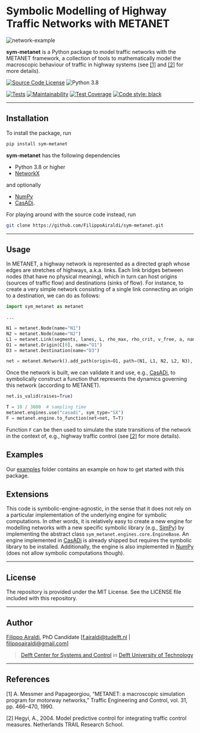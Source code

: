 # Symbolic Modelling of Highway Traffic Networks with METANET

![network-example](examples\example.jpg)

**sym-metanet** is a Python package to model traffic networks with the METANET framework, a collection of tools to mathematically model the macroscopic behaviour of traffic in highway systems (see [[1]](#1) and [[2]](#2) for more details).

<!-- [![PyPI version](https://badge.fury.io/py/csnlp.svg)](https://badge.fury.io/py/csnlp) -->
[![Source Code License](https://img.shields.io/badge/license-MIT-blueviolet)](https://github.com/FilippoAiraldi/casadi-nlp/blob/release/LICENSE)
![Python 3.8](https://img.shields.io/badge/python->=3.8-green.svg)

<!-- [![Downloads](https://pepy.tech/badge/csnlp)](https://pepy.tech/project/csnlp) -->
[![Tests](https://github.com/FilippoAiraldi/sym-metanet/actions/workflows/ci.yml/badge.svg)](https://github.com/FilippoAiraldi/sym-metanet/actions/workflows/ci.yml)
[![Maintainability](https://api.codeclimate.com/v1/badges/c2725b1b8012a72db289/maintainability)](https://codeclimate.com/github/FilippoAiraldi/sym-metanet/maintainability)
[![Test Coverage](https://api.codeclimate.com/v1/badges/c2725b1b8012a72db289/test_coverage)](https://codeclimate.com/github/FilippoAiraldi/sym-metanet/test_coverage)
[![Code style: black](https://img.shields.io/badge/code%20style-black-000000.svg)](https://github.com/psf/black)

---

## Installation

To install the package, run

```bash
pip install sym-metanet
```

**sym-metanet** has the following dependencies

- Python 3.8 or higher
- [NetworkX](https://networkx.org/)

and optionally

- [NumPy](https://pypi.org/project/numpy/)
- [CasADi](https://pypi.org/project/casadi/).

For playing around with the source code instead, run

```bash
git clone https://github.com/FilippoAiraldi/sym-metanet.git
```

---

## Usage

In METANET, a highway network is represented as a directed graph whose edges are stretches of highways, a.k.a. links. Each link bridges between nodes (that have no physical meaning), which in turn can host origins (sources of traffic flow) and destinations (sinks of flow). For instance, to create a very simple network consisting of a single link connecting an origin to a destination, we can do as follows:

```python
import sym_metanet as metanet

...

N1 = metanet.Node(name="N1")
N2 = metanet.Node(name="N2")
L1 = metanet.Link(segments, lanes, L, rho_max, rho_crit, v_free, a, name="L1")
O1 = metanet.Origin(C[0], name="O1")
D3 = metanet.Destination(name="D3")

net = metanet.Network().add_path(origin=O1, path=(N1, L1, N2, L2, N3), destination=D3)
```

Once the network is built, we can validate it and use, e.g., [CasADi](https://pypi.org/project/casadi/), to symbolically construct a function that represents the dynamics governing this network (according to METANET).

```python
net.is_valid(raises=True)

T = 10 / 3600  # sampling time
metanet.engines.use("casadi", sym_type="SX")
F = metanet.engine.to_function(net=net, T=T)
```

Function `F` can be then used to simulate the state transitions of the network in the context of, e.g., highway traffic control (see [[2]](#2) for more details).

## Examples

Our [examples](examples) folder contains an example on how to get started with this package.

## Extensions

This code is symbolic-engine-agnostic, in the sense that it does not rely on a particular implementation of the underlying engine for symbolic computations. In other words, it is relatively easy to create a new engine for modelling networks with a new specific symbolic library (e.g., [SimPy](https://www.sympy.org/en/index.html)) by implementing the abstract class `sym_metanet.engines.core.EngineBase`. An engine implemented in [CasADi](https://pypi.org/project/casadi/) is already shipped but requires the symbolic library to be installed. Additionally, the engine is also implemented in [NumPy](https://pypi.org/project/numpy/) (does not allow symbolic computations though).

---

## License

The repository is provided under the MIT License. See the LICENSE file included with this repository.

---

## Author

[Filippo Airaldi](https://www.tudelft.nl/staff/f.airaldi/), PhD Candidate [f.airaldi@tudelft.nl | filippoairaldi@gmail.com]

> [Delft Center for Systems and Control](https://www.tudelft.nl/en/3me/about/departments/delft-center-for-systems-and-control/) in [Delft University of Technology](https://www.tudelft.nl/en/)

---

## References

<a id="1">[1]</a>
A. Messmer and Papageorgiou, “METANET: a macroscopic simulation program for motorway networks,” Traffic Engineering and Control, vol. 31, pp. 466–470, 1990.

<a id="2">[2]</a>
Hegyi, A., 2004. Model predictive control for integrating traffic control measures. Netherlands TRAIL Research School.
